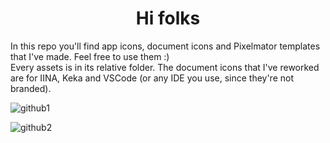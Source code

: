 <h1 align="center">Hi folks</h1>

In this repo you'll find app icons, document icons and Pixelmator templates that I've made. Feel free to use them :)<br>
Every assets is in its relative folder. The document icons that I've reworked are for IINA, Keka and VSCode (or any IDE you use, since they're not branded).


![github1](https://user-images.githubusercontent.com/101254295/160562176-1587d54e-3266-41a5-84f5-1d16752754ab.png)

![github2](https://user-images.githubusercontent.com/101254295/160562202-e2d15417-50bb-4746-9cf9-a6f56aede7e7.png)
